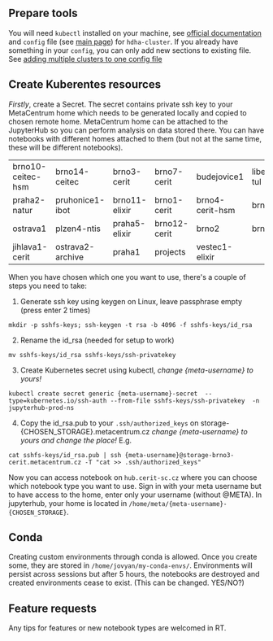## Prepare tools
You will need `kubectl` installed on your machine, see [official documentation](https://kubernetes.io/docs/tasks/tools/#kubectl) and `config` file (see [main page](index.md)) for `hdha-cluster`. If you already have something in your `config`, you can only add new sections to existing file. See [adding multiple clusters to one config file](multiple.md)

## Create Kuberentes resources 

*Firstly*, create a Secret. The secret contains private ssh key to your MetaCentrum home which needs to be generated locally and copied to chosen remote home. MetaCentrum home can be attached to the JupyterHub so you can perform analysis on data stored there. You can have notebooks with different homes attached to them (but not at the same time, these will be different notebooks).

<table border="0">
 <tr>
    <td>brno10-ceitec-hsm</td>
    <td>brno14-ceitec</td>
    <td>brno3-cerit</td>
    <td>brno7-cerit</td>
    <td>budejovice1</td>
    <td>liberec3-tul</td>
    <td>plzen1</td>
 </tr>
 <tr>
    <td>praha2-natur</td>
    <td>pruhonice1-ibot</td>
    <td>brno11-elixir</td>
    <td>brno1-cerit</td>
    <td>brno4-cerit-hsm</td>
    <td>brno8</td>
    <td>du-cesnet</td>
 </tr>
 <tr>
    <td>ostrava1</td>
    <td>plzen4-ntis</td>
    <td>praha5-elixir</td>
    <td>brno12-cerit</td>
    <td>brno2</td>
    <td>brno6</td>
    <td>brno9-ceitec</td>
 </tr>
 <tr>
    <td>jihlava1-cerit</td>
    <td>ostrava2-archive</td>
    <td>praha1</td>
    <td>projects</td>
    <td>vestec1-elixir</td>   
 </tr>
</table>


When you have chosen which one you want to use, there's a couple of steps you need to take:                                     
                                                                                
                                                                                
1. Generate ssh key using keygen on Linux, leave passphrase empty (press enter 2 times)
                                                                                
```                                                                             
mkdir -p sshfs-keys; ssh-keygen -t rsa -b 4096 -f sshfs-keys/id_rsa                                                                                        
```                                                                             
                                                                                
2. Rename the id_rsa (needed for setup to work)                                 
```                                                                             
mv sshfs-keys/id_rsa sshfs-keys/ssh-privatekey                                  
```                                                                             
                                                                                
3. Create Kubernetes secret using kubectl, *change {meta-username} to yours!*     
                                                                                
```                                                                             
kubectl create secret generic {meta-username}-secret  --type=kubernetes.io/ssh-auth --from-file sshfs-keys/ssh-privatekey  -n jupyterhub-prod-ns
```                                                                             
                                                                                
4. Copy the id_rsa.pub to your `.ssh/authorized_keys` on storage-{CHOSEN_STORAGE}.metacentrum.cz *change {meta-username} to yours and change the place!* E.g.
                                                                                
```                                                                             
cat sshfs-keys/id_rsa.pub | ssh {meta-username}@storage-brno3-cerit.metacentrum.cz -T "cat >> .ssh/authorized_keys"
```                                                                             
                                                                                                                                              
Now you can access notebook on `hub.cerit-sc.cz` where you can choose which notebook type you want to use. Sign in with your meta username but to have access to the home, enter only your username (without @META). In jupyterhub, your home is located in `/home/meta/{meta-username}-{CHOSEN_STORAGE}`. 

## Conda
Creating custom environments through conda is allowed. Once you create some, they are stored in `/home/jovyan/my-conda-envs/`. Environments will persist across sessions but after 5 hours, the notebooks are destroyed and created environments cease to exist. (This can be changed. YES/NO?)  

## Feature requests
Any tips for features or new notebook types are welcomed in RT.

